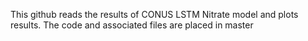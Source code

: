 This github reads the results of CONUS LSTM Nitrate model and plots results.
The code and associated files are placed in master
